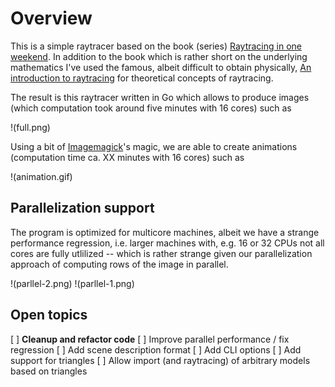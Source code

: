 # Overview

This is a simple raytracer based on the book (series) [Raytracing in one weekend](https://raytracing.github.io/). In addition to the book which is rather short on the underlying mathematics I've used the famous, albeit difficult to obtain physically, [An introduction to raytracing](https://www.realtimerendering.com/raytracing/An-Introduction-to-Ray-Tracing-The-Morgan-Kaufmann-Series-in-Computer-Graphics-.pdf) for theoretical concepts of raytracing.

The result is this raytracer written in Go which allows to produce images (which computation took around five minutes with 16 cores) such as

!(full.png)

Using a bit of [Imagemagick](https://imagemagick.org/index.php)'s magic, we are able to create animations (computation time ca. XX minutes with 16 cores) such as 

!(animation.gif)

## Parallelization support

The program is optimized for multicore machines, albeit we have a strange performance regression, i.e. larger machines with, e.g. 16 or 32 CPUs not all cores are fully utlilized -- which is rather strange given our parallelization approach of computing rows of the image in parallel. 

!(parllel-2.png)
!(parllel-1.png)

## Open topics

[ ] **Cleanup and refactor code**
[ ] Improve parallel performance / fix regression
[ ] Add scene description format
[ ] Add CLI options
[ ] Add support for triangles 
[ ] Allow import (and raytracing) of arbitrary models based on triangles